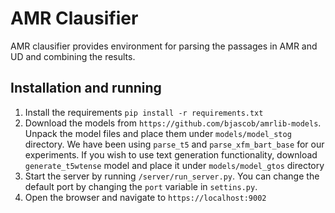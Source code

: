 # AMR Clausifier

AMR clausifier provides environment for parsing the passages in AMR and UD and combining the results.

## Installation and running

1. Install the requirements `pip install -r requirements.txt`
2. Download the models from `https://github.com/bjascob/amrlib-models`. 
   Unpack the model files and place them under `models/model_stog` directory. We have been using `parse_t5` and `parse_xfm_bart_base` for our experiments. If you wish to use text generation functionality, download `generate_t5wtense` model and place it under `models/model_gtos` directory
3. Start the server by running `/server/run_server.py`. You can change the default port by changing the `port` variable in `settins.py`.
4. Open the browser and navigate to `https://localhost:9002`